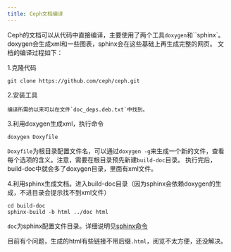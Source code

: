 ```yaml
---
title: Ceph文档编译
---
```


Ceph的文档可以从代码中直接编译，主要使用了两个工具`doxygen`和``sphinx`。doxygen会生成xml和一些图表，sphinx会在这些基础上再生成完整的网页。
文档的编译过程如下：

1.克隆代码

    git clone https://github.com/ceph/ceph.git

2.安装工具

    编译所需的以来可以在文件`doc_deps.deb.txt`中找到。

3.利用doxygen生成xml，执行命令

    doxygen Doxyfile

`Doxyfile`为根目录配置文件名，可以通过`doxygen -g`来生成一个新的文件，查看每个选项的含义。注意，需要在根目录预先新建`build-doc`目录。
执行完后，build-doc中就会多了doxygen目录，里面有xml文件。

4.利用sphinx生成文档。进入build-doc目录（因为sphinx会依赖doxygen的生成，不进目录会提示找不到xml文件）

    cd build-doc
    sphinx-build -b html ../doc html

`doc`为sphinx配置文件目录。详细说明见[sphinx命令](http://zh-sphinx-doc.readthedocs.org/en/latest/invocation.html)

目前有个问题，生成的html有些链接不带后缀`.html`，阅览不太方便，还没解决。